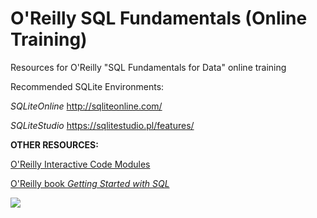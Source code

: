 # O'Reilly SQL Fundamentals (Online Training)

Resources for O'Reilly "SQL Fundamentals for Data" online training

Recommended SQLite Environments: 

*SQLiteOnline*
http://sqliteonline.com/

*SQLiteStudio*
https://sqlitestudio.pl/features/


**OTHER RESOURCES:**

[O'Reilly Interactive Code Modules](https://learning.oreilly.com/search/?query=thomas%20nield%20sql&extended_publisher_data=true&highlight=true&include_assessments=false&include_case_studies=true&include_courses=true&include_playlists=true&include_collections=true&include_notebooks=true&include_sandboxes=true&include_scenarios=true&is_academic_institution_account=false&source=user&formats=sandbox&formats=scenario&formats=notebook&sort=relevance&facet_json=true&json_facets=true&page=0&include_facets=true&include_practice_exams=true) 

[O'Reilly book _Getting Started with SQL_](https://learning.oreilly.com/library/view/getting-started-with/9781491938607/)

[![](https://learning.oreilly.com/covers/urn:orm:book:9781491938607/400w/)](https://learning.oreilly.com/library/view/getting-started-with/9781491938607/)

